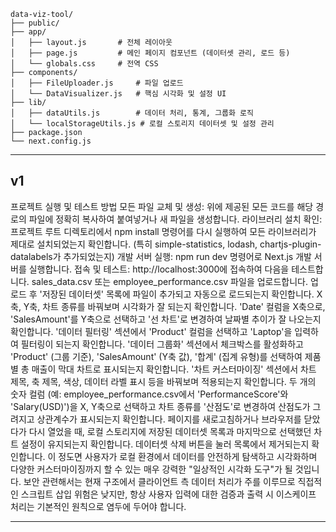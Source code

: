 

```
data-viz-tool/
├── public/
├── app/
│   ├── layout.js       # 전체 레이아웃
│   ├── page.js         # 메인 페이지 컴포넌트 (데이터셋 관리, 로드 등)
│   └── globals.css     # 전역 CSS
├── components/
│   ├── FileUploader.js     # 파일 업로드
│   └── DataVisualizer.js   # 핵심 시각화 및 설정 UI
├── lib/
│   ├── dataUtils.js        # 데이터 처리, 통계, 그룹화 로직
│   └── localStorageUtils.js # 로컬 스토리지 데이터셋 및 설정 관리
├── package.json
└── next.config.js
```

-----

## v1
프로젝트 실행 및 테스트 방법
모든 파일 교체 및 생성: 위에 제공된 모든 코드를 해당 경로의 파일에 정확히 복사하여 붙여넣거나 새 파일을 생성합니다.
라이브러리 설치 확인: 프로젝트 루트 디렉토리에서 npm install 명령어를 다시 실행하여 모든 라이브러리가 제대로 설치되었는지 확인합니다. (특히 simple-statistics, lodash, chartjs-plugin-datalabels가 추가되었는지)
개발 서버 실행: npm run dev 명령어로 Next.js 개발 서버를 실행합니다.
접속 및 테스트: http://localhost:3000에 접속하여 다음을 테스트합니다.
sales_data.csv 또는 employee_performance.csv 파일을 업로드합니다.
업로드 후 '저장된 데이터셋' 목록에 파일이 추가되고 자동으로 로드되는지 확인합니다.
X축, Y축, 차트 종류를 바꿔보며 시각화가 잘 되는지 확인합니다.
'Date' 컬럼을 X축으로, 'SalesAmount'를 Y축으로 선택하고 '선 차트'로 변경하여 날짜별 추이가 잘 나오는지 확인합니다.
'데이터 필터링' 섹션에서 'Product' 컬럼을 선택하고 'Laptop'을 입력하여 필터링이 되는지 확인합니다.
'데이터 그룹화' 섹션에서 체크박스를 활성화하고 'Product' (그룹 기준), 'SalesAmount' (Y축 값), '합계' (집계 유형)를 선택하여 제품별 총 매출이 막대 차트로 표시되는지 확인합니다.
'차트 커스터마이징' 섹션에서 차트 제목, 축 제목, 색상, 데이터 라벨 표시 등을 바꿔보며 적용되는지 확인합니다.
두 개의 숫자 컬럼 (예: employee_performance.csv에서 'PerformanceScore'와 'Salary(USD)')을 X, Y축으로 선택하고 차트 종류를 '산점도'로 변경하여 산점도가 그려지고 상관계수가 표시되는지 확인합니다.
페이지를 새로고침하거나 브라우저를 닫았다가 다시 열었을 때, 로컬 스토리지에 저장된 데이터셋 목록과 마지막으로 선택했던 차트 설정이 유지되는지 확인합니다.
데이터셋 삭제 버튼을 눌러 목록에서 제거되는지 확인합니다.
이 정도면 사용자가 로컬 환경에서 데이터를 안전하게 탐색하고 시각화하며 다양한 커스터마이징까지 할 수 있는 매우 강력한 "일상적인 시각화 도구"가 될 것입니다. 보안 관련해서는 현재 구조에서 클라이언트 측 데이터 처리가 주를 이루므로 직접적인 스크립트 삽입 위험은 낮지만, 항상 사용자 입력에 대한 검증과 출력 시 이스케이프 처리는 기본적인 원칙으로 염두에 두어야 합니다.

-----